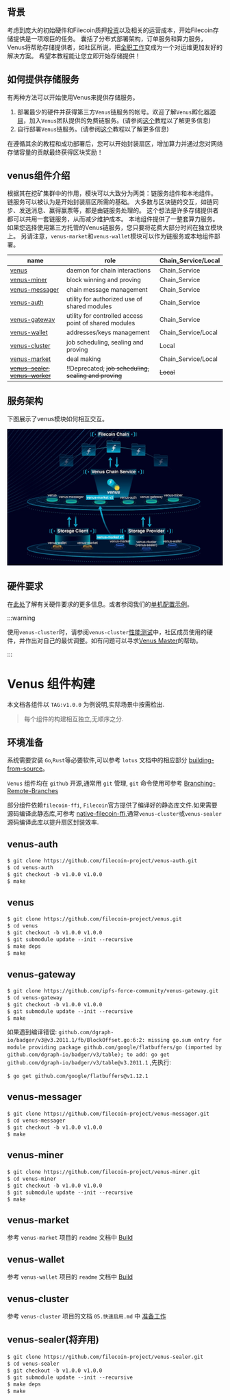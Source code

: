 ## 背景

考虑到庞大的初始硬件和Filecoin质押[投资](https://filscan.io/calculator)以及相关的运营成本，开始Filecoin存储提供是一项艰巨的任务。 囊括了分布式部署架构，订单服务和算力服务，Venus将帮助存储提供者，如社区所说，把[全职工作](https://filecoinproject.slack.com/archives/CEGN061C5/p1610810730117900?thread_ts=1610809298.116800&cid=CEGN061C5)变成为一个对运维更加友好的解决方案。 希望本教程能让您立即开始存储提供！

## 如何提供存储服务

有两种方法可以开始使用Venus来提供存储服务。

1. 部署最少的硬件并获得第三方`Venus`链服务的帐号。欢迎了解`Venus`孵化器[项目](https://venushub.io/zh/incubator/)，加入`Venus`团队提供的免费链服务。(请参阅[这个](join-a-cs.md)教程以了解更多信息)
2. 自行部署`Venus`链服务。(请参阅[这个](deploy-a-cs.md)教程以了解更多信息)

在遵循其余的教程和成功部署后，您可以开始封装扇区，增加算力并通过您对网络存储容量的贡献最终获得区块奖励！

## venus组件介绍

根据其在挖矿集群中的作用，模块可以大致分为两类：链服务组件和本地组件。 链服务可以被认为是开始封装扇区所需的基础。 大多数与区块链的交互，如链同步、发送消息、赢得赢票等，都是由链服务处理的。 这个想法是许多存储提供者都可以共用一套链服务，从而减少维护成本。 本地组件提供了一整套算力服务。如果您选择使用第三方托管的Venus链服务，您只要将花费大部分时间在独立模块上。 另请注意，`venus-market`和`venus-wallet`模块可以作为链服务或本地组件部署。

| name                                                         | role                                                  | Chain_Service/Local |
| ------------------------------------------------------------ | ----------------------------------------------------- | ------------------ |
| [venus](https://github.com/filecoin-project/venus)           | daemon for chain interactions                         | Chain_Service             |
| [venus-miner](https://github.com/filecoin-project/venus-miner) | block winning and proving                             | Chain_Service             |
| [venus-messager](https://github.com/filecoin-project/venus-messager) | chain message management                              | Chain_Service             |
| [venus-auth](https://github.com/filecoin-project/venus-auth) | utility for authorized use of shared modules          | Chain_Service             |
| [venus-gateway](https://github.com/ipfs-force-community/venus-gateway) | utility for controlled access point of shared modules | Chain_Service             |
| [venus-wallet](https://github.com/filecoin-project/venus-wallet) | addresses/keys management                             | Chain_Service/Local |
| [venus-cluster](https://github.com/ipfs-force-community/venus-cluster) | job scheduling, sealing and proving                   | Local        |
| [venus-market](https://github.com/filecoin-project/venus-market) | deal making                                           | Chain_Service/Local        |
| ~~[venus-sealer](https://github.com/filecoin-project/venus-sealer), [venus-worker](https://github.com/filecoin-project/venus-sealer)~~ | ‼️Deprecated; ~~job scheduling, sealing and proving~~                   | ~~Local~~        |

## 服务架构

下图展示了venus模块如何相互交互。

![venus-cluster](../../.vuepress/public/venus-arch.png)

## 硬件要求

在[此处](https://github.com/filecoin-project/community-china/discussions/18)了解有关硬件要求的更多信息。或者参阅我们的[单机配置示例](https://venus.filecoin.io/zh/operation/example-single-box.html)。

:::warning

使用`venus-cluster`时，请参阅`venus-cluster`[性能测试](https://mp.weixin.qq.com/s/AxEaV2iZT8-8jOKyMoFRvA)中，社区成员使用的硬件，并作出对自己的最优调整。如有问题可以寻求[Venus Master](https://venushub.io/master/)的帮助。

:::

# Venus 组件构建

本文档各组件以 `TAG:v1.0.0` 为例说明,实际场景中按需检出.

> 每个组件的构建相互独立,无顺序之分.

## 环境准备

系统需要安装 `Go`,`Rust`等必要软件,可以参考 `lotus` 文档中的相应部分 [building-from-source](https://lotus.filecoin.io/lotus/install/linux/#building-from-source)。

`Venus` 组件均在 `github` 开源,通常用 `git` 管理, `git` 命令使用可参考 [Branching-Remote-Branches](https://git-scm.com/book/en/v2/Git-Branching-Remote-Branches)

部分组件依赖`filecoin-ffi`, `Filecoin`官方提供了编译好的静态库文件.如果需要源码编译此静态库,可参考 [native-filecoin-ffi](https://lotus.filecoin.io/lotus/install/linux/#native-filecoin-ffi),通常`venus-cluster`或`venus-sealer`源码编译此库以提升扇区封装效率.

## venus-auth

```shell script
$ git clone https://github.com/filecoin-project/venus-auth.git
$ cd venus-auth
$ git checkout -b v1.0.0 v1.0.0
$ make 
```

## venus

```shell script
$ git clone https://github.com/filecoin-project/venus.git
$ cd venus
$ git checkout -b v1.0.0 v1.0.0
$ git submodule update --init --recursive
$ make deps
$ make
```

## venus-gateway

```shell script
$ git clone https://github.com/ipfs-force-community/venus-gateway.git
$ cd venus-gateway
$ git checkout -b v1.0.0 v1.0.0
$ git submodule update --init --recursive
$ make
```

如果遇到编译错误: `github.com/dgraph-io/badger/v3@v3.2011.1/fb/BlockOffset.go:6:2: missing go.sum entry for module providing package github.com/google/flatbuffers/go (imported by github.com/dgraph-io/badger/v3/table); to add:
                     go get github.com/dgraph-io/badger/v3/table@v3.2011.1` ,先执行:
 
```shell script
$ go get github.com/google/flatbuffers@v1.12.1
```

## venus-messager

```shell script
$ git clone https://github.com/filecoin-project/venus-messager.git
$ cd venus-messager
$ git checkout -b v1.0.0 v1.0.0
$ make 
```

## venus-miner

```shell script
$ git clone https://github.com/filecoin-project/venus-miner.git
$ cd venus-miner
$ git checkout -b v1.0.0 v1.0.0
$ git submodule update --init --recursive
$ make
```

## venus-market

参考 `venus-market` 项目的 `readme` 文档中 [Build](https://github.com/filecoin-project/venus-market#readme)

## venus-wallet

参考 `venus-wallet` 项目的 `readme` 文档中 [Build](https://github.com/filecoin-project/venus-wallet#readme)

## venus-cluster

参考 `venus-cluster` 项目的文档 `05.快速启用.md` 中 [准备工作](https://github.com/ipfs-force-community/venus-cluster/blob/main/docs/zh/05.%E5%BF%AB%E9%80%9F%E5%90%AF%E7%94%A8.md)

## venus-sealer(将弃用)

```shell script
$ git clone https://github.com/filecoin-project/venus-sealer.git
$ cd venus-sealer
$ git checkout -b v1.0.0 v1.0.0
$ git submodule update --init --recursive
$ make deps
$ make
```
